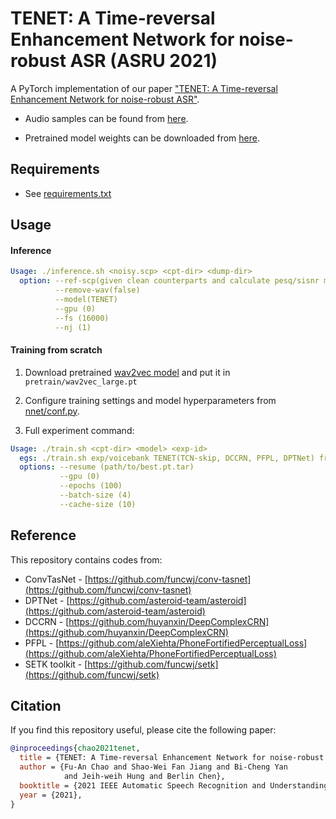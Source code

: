 # TENET: A Time-reversal Enhancement Network for noise-robust ASR (ASRU 2021)

A PyTorch implementation of our paper ["TENET: A Time-reversal Enhancement Network for noise-robust ASR"](https://arxiv.org/abs/2107.01531).
  
- Audio samples can be found from [here](https://fuann.github.io/TENET).

- Pretrained model weights can be downloaded from [here](https://drive.google.com/drive/folders/1BtO4XmgIxoJV3zIYRKmQqTbPvB5Vq84m?usp=sharing).


## Requirements

- See [requirements.txt](requirements.txt)

## Usage 

#### Inference

``` yaml
Usage: ./inference.sh <noisy.scp> <cpt-dir> <dump-dir>
  option: --ref-scp(given clean counterparts and calculate pesq/sisnr metrics) 
          --remove-wav(false)
          --model(TENET)
          --gpu (0) 
          --fs (16000) 
          --nj (1)
```

#### Training from scratch

1. Download pretrained [wav2vec model](https://github.com/pytorch/fairseq/blob/main/examples/wav2vec/README.md#pre-trained-models-1) and put it in `pretrain/wav2vec_large.pt`

2. Configure training settings and model hyperparameters from [nnet/conf.py](nnet/conf.py).  

3. Full experiment command:
``` yaml
Usage: ./train.sh <cpt-dir> <model> <exp-id>
  egs: ./train.sh exp/voicebank TENET(TCN-skip, DCCRN, PFPL, DPTNet) freqdpt_base
  options: --resume (path/to/best.pt.tar) 
           --gpu (0)
           --epochs (100)
           --batch-size (4) 
           --cache-size (10)
```

## Reference

This repository contains codes from:
* ConvTasNet - [https://github.com/funcwj/conv-tasnet](https://github.com/funcwj/conv-tasnet)
* DPTNet - [https://github.com/asteroid-team/asteroid](https://github.com/asteroid-team/asteroid)
* DCCRN - [https://github.com/huyanxin/DeepComplexCRN](https://github.com/huyanxin/DeepComplexCRN)
* PFPL - [https://github.com/aleXiehta/PhoneFortifiedPerceptualLoss](https://github.com/aleXiehta/PhoneFortifiedPerceptualLoss)
* SETK toolkit - [https://github.com/funcwj/setk](https://github.com/funcwj/setk)

## Citation

If you find this repository useful, please cite the following paper:

``` bibtex
@inproceedings{chao2021tenet,
  title = {TENET: A Time-reversal Enhancement Network for noise-robust ASR},
  author = {Fu-An Chao and Shao-Wei Fan Jiang and Bi-Cheng Yan 
            and Jeih-weih Hung and Berlin Chen},
  booktitle = {2021 IEEE Automatic Speech Recognition and Understanding Workshop (ASRU)},
  year = {2021},
}
```


